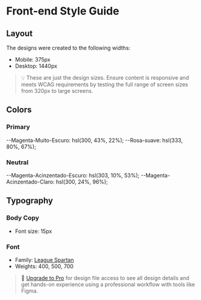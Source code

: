 # Front-end Style Guide

## Layout

The designs were created to the following widths:

- Mobile: 375px
- Desktop: 1440px

> 💡 These are just the design sizes. Ensure content is responsive and meets WCAG requirements by testing the full range of screen sizes from 320px to large screens.

## Colors

### Primary

--Magenta-Muito-Escuro: hsl(300, 43%, 22%);
--Rosa-suave: hsl(333, 80%, 67%);

### Neutral

--Magenta-Acinzentado-Escuro: hsl(303, 10%, 53%);
--Magenta-Acinzentado-Claro: hsl(300, 24%, 96%);


## Typography

### Body Copy

- Font size: 15px

### Font

- Family: [League Spartan](https://fonts.google.com/specimen/League+Spartan)
- Weights: 400, 500, 700

> 💎 [Upgrade to Pro](https://www.frontendmentor.io/pro?ref=style-guide) for design file access to see all design details and get hands-on experience using a professional workflow with tools like Figma.
